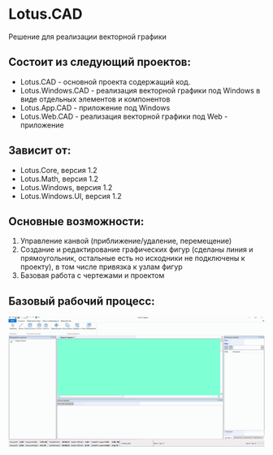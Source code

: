 # Lotus.CAD
Решение для реализации векторной графики

## Состоит из следующий проектов:
 - Lotus.CAD - основной проекта содержащий код. 
 - Lotus.Windows.CAD - реализация векторной графики под Windows в виде отдельных элементов и компонентов
 - Lotus.App.CAD - приложение под Windows
 - Lotus.Web.CAD - реализация векторной графики под Web - приложение

## Зависит от:
 - Lotus.Core, версия 1.2
 - Lotus.Math, версия 1.2
 - Lotus.Windows, версия 1.2
 - Lotus.Windows.UI, версия 1.2

## Основные возможности:
1. Управление канвой (приближение/удаление, перемещение)
2. Создание и редактирование графических фигур (сделаны линия и прямоугольник, остальные есть но исходники не подключены к проекту), в том числе привязка к узлам фигур
3. Базовая работа с чертежами и проектом

## Базовый рабочий процесс:
![Видео рабочего процесса](https://github.com/MagistrBYTE/Lotus.CAD/blob/main/Docs/Workflow.gif)
